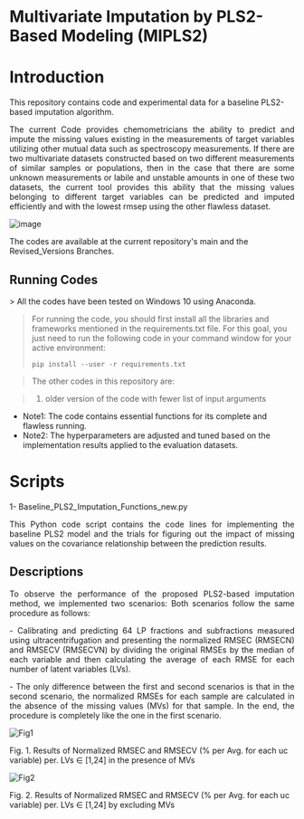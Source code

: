 # Multivariate Imputation by PLS2-Based Modeling (MIPLS2)

# Introduction
This repository contains code and experimental data for a baseline PLS2-based imputation algorithm.

<p align="justify">
The current Code provides chemometricians the ability to predict and impute the missing values existing in the measurements of target variables utilizing other mutual data such as spectroscopy measurements. If there are two multivariate datasets constructed based on two different measurements of similar samples or populations, then in the case that there are some unknown measurements or labile and unstable amounts in one of these two datasets, the current tool provides this ability that the missing values belonging to different target variables can be predicted and imputed efficiently and with the lowest rmsep using the other flawless dataset. 
</p>

![image](https://github.com/ashkantashk/MIPLSM/assets/53473481/a262d12a-5c54-4b9c-af10-eaced5b1d8b1)

The codes are available at the current repository's main and the Revised_Versions Branches. 


## Running Codes
<p align="justify">
> All the codes have been tested on Windows 10 using Anaconda.

> For running the code, you should first install all the libraries and frameworks mentioned in the requirements.txt file. For this goal, you just need to run the following code in your command window for your active environment:
>
>     pip install --user -r requirements.txt

> The other codes in this repository are:

> 1. older version of the code with fewer list of input arguments 

* Note1: The code contains essential functions for its complete and flawless running.
* Note2: The hyperparameters are adjusted and tuned based on the implementation results applied to the evaluation datasets.
  
# Scripts
1- Baseline_PLS2_Imputation_Functions_new.py
<p align="justify">
This Python code script contains the code lines for implementing the baseline PLS2 model and the trials for figuring out the impact of missing values on the covariance relationship between the prediction results.

</p>

## Descriptions

<p align="justify">
To observe the performance of the proposed PLS2-based imputation method, we implemented two scenarios: 
 Both scenarios follow the same procedure as follows:
</p>

<p align="justify">
  - Calibrating and predicting 64 LP fractions and subfractions measured using ultracentrifugation and presenting the normalized RMSEC (RMSECN) and RMSECV (RMSECVN) by dividing the original RMSEs by the median of each variable and then calculating the average of each RMSE for each number of latent variables (LVs). 
</p>
<p align="justify">
  - The only difference between the first and second scenarios is that in the second scenario, the normalized RMSEs for each sample are calculated in the absence of the missing values (MVs) for that sample. In the end, the procedure is completely like the one in the first scenario.
</p>

![Fig1](https://github.com/ashkantashk/Baseline_PLS2_Model/assets/53473481/89ca87c1-12a9-4dab-abef-3caecdc5e08c)

Fig. 1. Results of Normalized RMSEC and RMSECV (% per Avg. for each uc variable) per. LVs ∈ [1,24] in the presence of MVs 

![Fig2](https://github.com/ashkantashk/Baseline_PLS2_Model/assets/53473481/45a92290-520e-4045-bc3b-63c2d6b6511f)

Fig. 2. Results of Normalized RMSEC and RMSECV (% per Avg. for each uc variable) per. LVs ∈ [1,24] by excluding MVs
